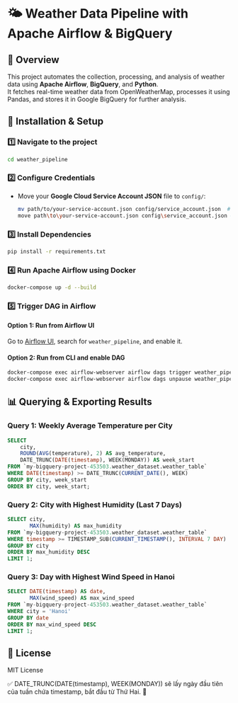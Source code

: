 # 🌤️ Weather Data Pipeline with Apache Airflow & BigQuery

## 📌 Overview

This project automates the collection, processing, and analysis of weather data using **Apache Airflow**, **BigQuery**, and **Python**.  
It fetches real-time weather data from OpenWeatherMap, processes it using Pandas, and stores it in Google BigQuery for further analysis.

## 🚀 Installation & Setup

### 1️⃣ Navigate to the project

```sh
cd weather_pipeline
```

### 2️⃣ Configure Credentials

- Move your **Google Cloud Service Account JSON** file to `config/`:

  ```sh
  mv path/to/your-service-account.json config/service_account.json  # Linux/Mac
  move path\to\your-service-account.json config\service_account.json # Windows

  ```

### 3️⃣ Install Dependencies

```sh
pip install -r requirements.txt
```

### 4️⃣ Run Apache Airflow using Docker

```sh
docker-compose up -d --build
```

### 5️⃣ Trigger DAG in Airflow

#### Option 1: Run from Airflow UI

Go to [Airflow UI](http://localhost:8080), search for `weather_pipeline`, and enable it.

#### Option 2: Run from CLI and enable DAG

```sh
docker-compose exec airflow-webserver airflow dags trigger weather_pipeline
docker-compose exec airflow-webserver airflow dags unpause weather_pipeline

```

## 📊 Querying & Exporting Results

### Query 1: Weekly Average Temperature per City

```sql
SELECT
    city,
    ROUND(AVG(temperature), 2) AS avg_temperature,
    DATE_TRUNC(DATE(timestamp), WEEK(MONDAY)) AS week_start
FROM `my-bigquery-project-453503.weather_dataset.weather_table`
WHERE DATE(timestamp) >= DATE_TRUNC(CURRENT_DATE(), WEEK)
GROUP BY city, week_start
ORDER BY city, week_start;
```

### Query 2: City with Highest Humidity (Last 7 Days)

```sql
SELECT city,
       MAX(humidity) AS max_humidity
FROM `my-bigquery-project-453503.weather_dataset.weather_table`
WHERE timestamp >= TIMESTAMP_SUB(CURRENT_TIMESTAMP(), INTERVAL 7 DAY)
GROUP BY city
ORDER BY max_humidity DESC
LIMIT 1;
```

### Query 3: Day with Highest Wind Speed in Hanoi

```sql
SELECT DATE(timestamp) AS date,
       MAX(wind_speed) AS max_wind_speed
FROM `my-bigquery-project-453503.weather_dataset.weather_table`
WHERE city = 'Hanoi'
GROUP BY date
ORDER BY max_wind_speed DESC
LIMIT 1;
```

## 🐜 License

MIT License

✅ DATE_TRUNC(DATE(timestamp), WEEK(MONDAY)) sẽ lấy ngày đầu tiên của tuần chứa timestamp, bắt đầu từ Thứ Hai. 🚀

